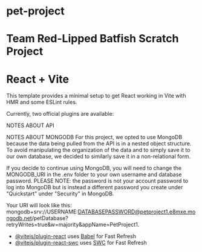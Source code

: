 # pet-project

# Team Red-Lipped Batfish Scratch Project

# React + Vite

This template provides a minimal setup to get React working in Vite with HMR and some ESLint rules.

Currently, two official plugins are available:


NOTES ABOUT API


NOTES ABOUT MONGODB
For this project, we opted to use MongoDB because the data being pulled from the API is in a nested object structure. To avoid manipulating the organization of the data and to simply save it to our own database, we decided to similarly save it in a non-relational form. 

If you decide to continue using MongoDB, you will need to change the MONGODB_URI in the .env folder to your own username and database password. PLEASE NOTE: the password is not your account password to log into MongoDB but is instead a different password you create under "Quickstart" under "Security" in MongoDB. 

Your URI will look like this: mongodb+srv://USERNAME:DATABASEPASSWORD@petproject1.e8mxe.mongodb.net/petDatabase?retryWrites=true&w=majority&appName=PetProject1. 


- [@vitejs/plugin-react](https://github.com/vitejs/vite-plugin-react/blob/main/packages/plugin-react/README.md) uses [Babel](https://babeljs.io/) for Fast Refresh
- [@vitejs/plugin-react-swc](https://github.com/vitejs/vite-plugin-react-swc) uses [SWC](https://swc.rs/) for Fast Refresh
